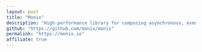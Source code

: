 ```yaml
---
layout: post
title: "Monix"
description: "High-performance library for composing asynchronous, event-based programs, exposing a Reactive Streams implementation along with primitives for dealing with concurrency and side-effects."
github: "https://github.com/monix/monix"
permalink: "https://monix.io"
affiliate: true
---
```

